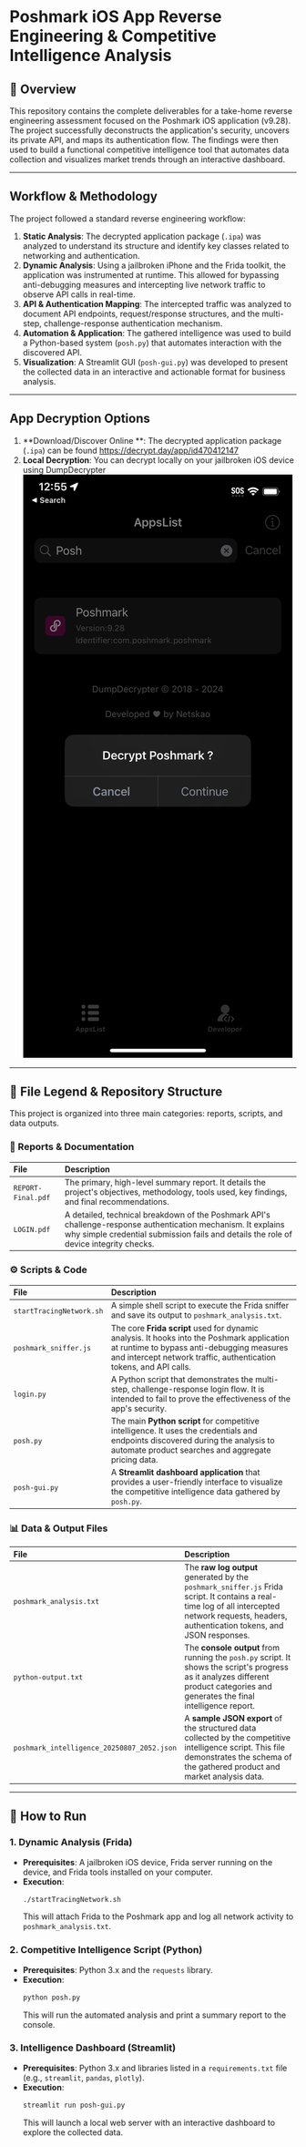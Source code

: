 # Poshmark iOS App Reverse Engineering & Competitive Intelligence Analysis

## 📖 Overview

This repository contains the complete deliverables for a take-home reverse engineering assessment focused on the Poshmark iOS application (v9.28). The project successfully deconstructs the application's security, uncovers its private API, and maps its authentication flow. The findings were then used to build a functional competitive intelligence tool that automates data collection and visualizes market trends through an interactive dashboard.

-----

## Workflow & Methodology

The project followed a standard reverse engineering workflow:

1.  **Static Analysis**: The decrypted application package (`.ipa`) was analyzed to understand its structure and identify key classes related to networking and authentication.
2.  **Dynamic Analysis**: Using a jailbroken iPhone and the Frida toolkit, the application was instrumented at runtime. This allowed for bypassing anti-debugging measures and intercepting live network traffic to observe API calls in real-time.
3.  **API & Authentication Mapping**: The intercepted traffic was analyzed to document API endpoints, request/response structures, and the multi-step, challenge-response authentication mechanism.
4.  **Automation & Application**: The gathered intelligence was used to build a Python-based system (`posh.py`) that automates interaction with the discovered API.
5.  **Visualization**: A Streamlit GUI (`posh-gui.py`) was developed to present the collected data in an interactive and actionable format for business analysis.

-----

## App Decryption Options
1.  **Download/Discover Online **: The decrypted application package (`.ipa`) can be found https://decrypt.day/app/id470412147
2.  **Local Decryption**: You can decrypt locally on your jailbroken iOS device using DumpDecrypter
![alt text](./dd.PNG)


-----

## 📂 File Legend & Repository Structure

This project is organized into three main categories: reports, scripts, and data outputs.

### 📜 Reports & Documentation

| File | Description |
| :--- | :--- |
| `REPORT-Final.pdf` | The primary, high-level summary report. It details the project's objectives, methodology, tools used, key findings, and final recommendations. |
| `LOGIN.pdf` | A detailed, technical breakdown of the Poshmark API's challenge-response authentication mechanism. It explains why simple credential submission fails and details the role of device integrity checks. |

### ⚙️ Scripts & Code

| File | Description |
| :--- | :--- |
| `startTracingNetwork.sh` | A simple shell script to execute the Frida sniffer and save its output to `poshmark_analysis.txt`. |
| `poshmark_sniffer.js` | The core **Frida script** used for dynamic analysis. It hooks into the Poshmark application at runtime to bypass anti-debugging measures and intercept network traffic, authentication tokens, and API calls. |
| `login.py` | A Python script that demonstrates the multi-step, challenge-response login flow. It is intended to fail to prove the effectiveness of the app's security. |
| `posh.py` | The main **Python script** for competitive intelligence. It uses the credentials and endpoints discovered during the analysis to automate product searches and aggregate pricing data. |
| `posh-gui.py` | A **Streamlit dashboard application** that provides a user-friendly interface to visualize the competitive intelligence data gathered by `posh.py`. |

### 📊 Data & Output Files

| File | Description |
| :--- | :--- |
| `poshmark_analysis.txt` | The **raw log output** generated by the `poshmark_sniffer.js` Frida script. It contains a real-time log of all intercepted network requests, headers, authentication tokens, and JSON responses. |
| `python-output.txt` | The **console output** from running the `posh.py` script. It shows the script's progress as it analyzes different product categories and generates the final intelligence report. |
| `poshmark_intelligence_20250807_2052.json` | A **sample JSON export** of the structured data collected by the competitive intelligence script. This file demonstrates the schema of the gathered product and market analysis data. |

-----

## 🚀 How to Run

### 1\. Dynamic Analysis (Frida)

  * **Prerequisites**: A jailbroken iOS device, Frida server running on the device, and Frida tools installed on your computer.
  * **Execution**:
    ```bash
    ./startTracingNetwork.sh
    ```
    This will attach Frida to the Poshmark app and log all network activity to `poshmark_analysis.txt`.

### 2\. Competitive Intelligence Script (Python)

  * **Prerequisites**: Python 3.x and the `requests` library.
  * **Execution**:
    ```bash
    python posh.py
    ```
    This will run the automated analysis and print a summary report to the console.

### 3\. Intelligence Dashboard (Streamlit)

  * **Prerequisites**: Python 3.x and libraries listed in a `requirements.txt` file (e.g., `streamlit`, `pandas`, `plotly`).
  * **Execution**:
    ```bash
    streamlit run posh-gui.py
    ```
    This will launch a local web server with an interactive dashboard to explore the collected data.